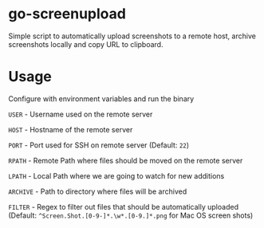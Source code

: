 # go-screenupload

Simple script to automatically upload screenshots to a remote host, archive screenshots locally and copy URL to clipboard.

# Usage

Configure with environment variables and run the binary


`USER` - Username used on the remote server

`HOST` - Hostname of the remote server

`PORT` - Port used for SSH on remote server (Default: `22`)

`RPATH` - Remote Path where files should be moved on the remote server

`LPATH` - Local Path where we are going to watch for new additions

`ARCHIVE` - Path to directory where files will be archived

`FILTER` - Regex to filter out files that should be automatically uploaded (Default: `^Screen.Shot.[0-9-]*.\w*.[0-9.]*.png` for Mac OS screen shots)
